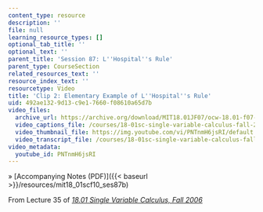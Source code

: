 ```yaml
---
content_type: resource
description: ''
file: null
learning_resource_types: []
optional_tab_title: ''
optional_text: ''
parent_title: 'Session 87: L''Hospital''s Rule'
parent_type: CourseSection
related_resources_text: ''
resource_index_text: ''
resourcetype: Video
title: 'Clip 2: Elementary Example of L''Hospital''s Rule'
uid: 492ae132-9d13-c9e1-7660-f08610a65d7b
video_files:
  archive_url: https://archive.org/download/MIT18.01JF07/ocw-18.01-f07-lec35_300k.mp4
  video_captions_file: /courses/18-01sc-single-variable-calculus-fall-2010/67476a2dd2205c609d5b3818ae20d9e6_PNTnmH6jsRI.vtt
  video_thumbnail_file: https://img.youtube.com/vi/PNTnmH6jsRI/default.jpg
  video_transcript_file: /courses/18-01sc-single-variable-calculus-fall-2010/02bac93b6ff7fe98328e1638ecd5cb39_PNTnmH6jsRI.pdf
video_metadata:
  youtube_id: PNTnmH6jsRI
---
```


» [Accompanying Notes (PDF)]({{< baseurl >}}/resources/mit18_01scf10_ses87b)

From Lecture 35 of [_18.01 Single Variable Calculus, Fall 2006_](/courses/18-01-single-variable-calculus-fall-2006/pages/video-lectures)